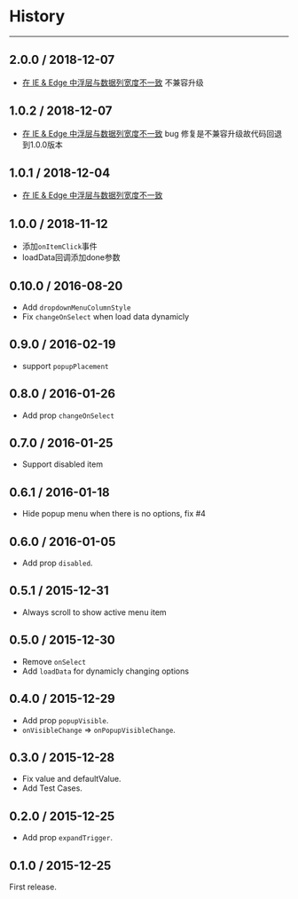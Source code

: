 # History

---
## 2.0.0 / 2018-12-07

- [在 IE & Edge 中浮层与数据列宽度不一致](https://github.com/ant-design/ant-design/issues/11857) 不兼容升级

## 1.0.2 / 2018-12-07

- [在 IE & Edge 中浮层与数据列宽度不一致](https://github.com/ant-design/ant-design/issues/11857) bug 修复是不兼容升级故代码回退到1.0.0版本

## 1.0.1 / 2018-12-04

- [在 IE & Edge 中浮层与数据列宽度不一致](https://github.com/ant-design/ant-design/issues/11857)

## 1.0.0 / 2018-11-12

- 添加`onItemClick`事件
- loadData回调添加done参数

## 0.10.0 / 2016-08-20

- Add `dropdownMenuColumnStyle`
- Fix `changeOnSelect` when load data dynamicly

## 0.9.0 / 2016-02-19

- support `popupPlacement`

## 0.8.0 / 2016-01-26

- Add prop `changeOnSelect`

## 0.7.0 / 2016-01-25

- Support disabled item

## 0.6.1 / 2016-01-18

- Hide popup menu when there is no options, fix #4

## 0.6.0 / 2016-01-05

- Add prop `disabled`.

## 0.5.1 / 2015-12-31

- Always scroll to show active menu item

## 0.5.0 / 2015-12-30

- Remove `onSelect`
- Add `loadData` for dynamicly changing options

## 0.4.0 / 2015-12-29

- Add prop `popupVisible`.
- `onVisibleChange` => `onPopupVisibleChange`.

## 0.3.0 / 2015-12-28

- Fix value and defaultValue.
- Add Test Cases.

## 0.2.0 / 2015-12-25

- Add prop `expandTrigger`.

## 0.1.0 / 2015-12-25

First release.

